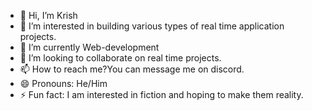 - 👋 Hi, I’m Krish
- 👀 I’m interested in building various types of real time application projects.
- 🌱 I’m currently Web-development
- 💞️ I’m looking to collaborate on real time projects.
- 📫 How to reach me?You can message me on discord.
- 😄 Pronouns: He/Him
- ⚡ Fun fact: I am interested in fiction and hoping to make them reality.

<!---
KrishPatel1010/KrishPatel1010 is a ✨ special ✨ repository because its `README.md` (this file) appears on your GitHub profile.
You can click the Preview link to take a look at your changes.
--->

